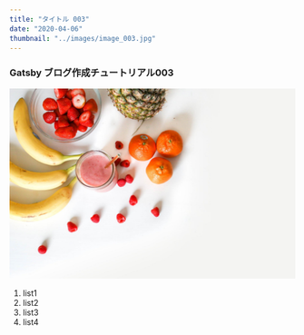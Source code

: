 ```yaml
---
title: "タイトル 003"
date: "2020-04-06"
thumbnail: "../images/image_003.jpg"
---
```


### Gatsby ブログ作成チュートリアル003
![Sample](../images/image_003.jpg)

1. list1
2. list2
3. list3
4. list4
